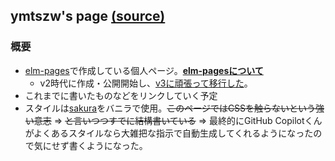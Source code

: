 ## ymtszw's page [(source)](https://github.com/ymtszw/ymtszw.github.io)

### 概要

- [elm-pages]で作成している個人ページ。[**elm-pagesについて**](https://ymtszw.cc/articles/elm-pages-and-headless-cms)
  - v2時代に作成・公開開始し、[v3に頑張って移行した](/articles/migration-to-elm-pages-v3)。
- これまでに書いたものなどをリンクしていく予定
- スタイルは[sakura](https://github.com/oxalorg/sakura)をバニラで使用。~~このページではCSSを触らないという強い意志~~ => ~~と言いつつすでに結構書いている~~ => 最終的にGitHub Copilotくんがよくあるスタイルなら大雑把な指示で自動生成してくれるようになったので気にせず書くようになった。

[elm-pages]: https://github.com/dillonkearns/elm-pages

